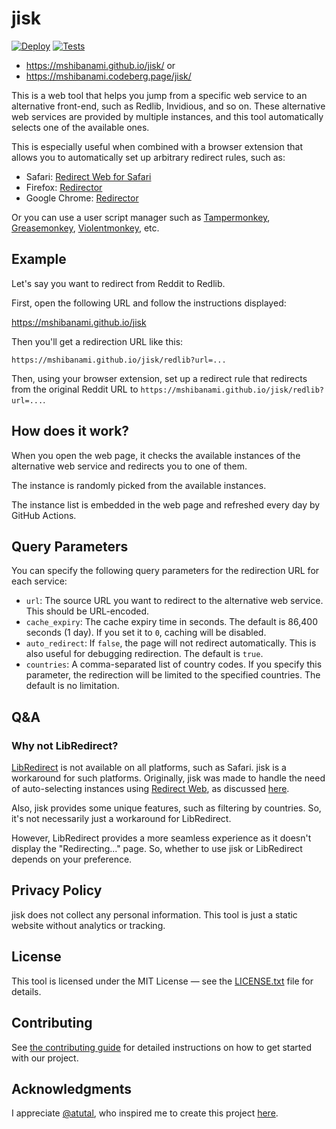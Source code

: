 # jisk

[![Deploy](https://github.com/mshibanami/jisk/actions/workflows/deploy.yml/badge.svg)](https://github.com/mshibanami/jisk/actions/workflows/deploy.yml) [![Tests](https://github.com/mshibanami/jisk/actions/workflows/tests.yaml/badge.svg)](https://github.com/mshibanami/jisk/actions/workflows/tests.yaml)

- <https://mshibanami.github.io/jisk/> or
- <https://mshibanami.codeberg.page/jisk/>

This is a web tool that helps you jump from a specific web service to an alternative front-end, such as Redlib, Invidious, and so on. These alternative web services are provided by multiple instances, and this tool automatically selects one of the available ones.

This is especially useful when combined with a browser extension that allows you to automatically set up arbitrary redirect rules, such as:

- Safari: [Redirect Web for Safari](https://apps.apple.com/app/redirect-web-for-safari/id1571283503)
- Firefox: [Redirector](https://addons.mozilla.org/en-US/firefox/addon/redirector/)
- Google Chrome: [Redirector](https://chrome.google.com/webstore/detail/redirector/ocgpenflpmgnfapjedencafcfakcekcd)

Or you can use a user script manager such as [Tampermonkey](https://www.tampermonkey.net), [Greasemonkey](https://www.greasespot.net), [Violentmonkey](https://violentmonkey.github.io), etc.

## Example

Let's say you want to redirect from Reddit to Redlib.

First, open the following URL and follow the instructions displayed:

<https://mshibanami.github.io/jisk>

Then you'll get a redirection URL like this:

```url
https://mshibanami.github.io/jisk/redlib?url=...
```

Then, using your browser extension, set up a redirect rule that redirects from the original Reddit URL to `https://mshibanami.github.io/jisk/redlib?url=...`.

## How does it work?

When you open the web page, it checks the available instances of the alternative web service and redirects you to one of them.

The instance is randomly picked from the available instances.

The instance list is embedded in the web page and refreshed every day by GitHub Actions.

## Query Parameters

You can specify the following query parameters for the redirection URL for each service:

- `url`: The source URL you want to redirect to the alternative web service. This should be URL-encoded.
- `cache_expiry`: The cache expiry time in seconds. The default is 86,400 seconds (1 day). If you set it to `0`, caching will be disabled.
- `auto_redirect`: If `false`, the page will not redirect automatically. This is also useful for debugging redirection. The default is `true`.
- `countries`: A comma-separated list of country codes. If you specify this parameter, the redirection will be limited to the specified countries. The default is no limitation.

## Q&A

### Why not LibRedirect?

[LibRedirect](https://libredirect.github.io) is not available on all platforms, such as Safari. jisk is a workaround for such platforms. Originally, jisk was made to handle the need of auto-selecting instances using [Redirect Web](https://apps.apple.com/app/redirect-web-for-safari/id1571283503), as discussed [here](https://github.com/mshibanami/redirect-web/issues/61).

Also, jisk provides some unique features, such as filtering by countries. So, it's not necessarily just a workaround for LibRedirect.

However, LibRedirect provides a more seamless experience as it doesn't display the "Redirecting..." page. So, whether to use jisk or LibRedirect depends on your preference.

## Privacy Policy

jisk does not collect any personal information. This tool is just a static website without analytics or tracking.

## License

This tool is licensed under the MIT License — see the [LICENSE.txt](LICENSE.txt) file for details.

## Contributing

See [the contributing guide](CONTRIBUTING.md) for detailed instructions on how to get started with our project.

## Acknowledgments

I appreciate [@atutal](https://github.com/atutal), who inspired me to create this project [here](https://github.com/mshibanami/redirect-web/issues/61).
